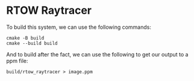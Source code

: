 # RTOW Raytracer

To build this system, we can use the following commands: 

```
cmake -B build
cmake --build build
```

And to build after the fact, we can use the following to get our output to a ppm file:

```
build/rtow_raytracer > image.ppm
```